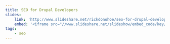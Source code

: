 ```yaml
---
title: SEO for Drupal Developers
slides:
    link: 'http://www.slideshare.net/rickdonohoe/seo-for-drupal-developers'
    embed: '<iframe src="//www.slideshare.net/slideshow/embed_code/key/IMePCSX3KmkDxv" width="425" height="355" frameborder="0" marginwidth="0" marginheight="0" scrolling="no" style="border:1px solid #CCC; border-width:1px; margin-bottom:5px; max-width: 100%;" allowfullscreen></iframe>'
tags:
    - seo
---
```

